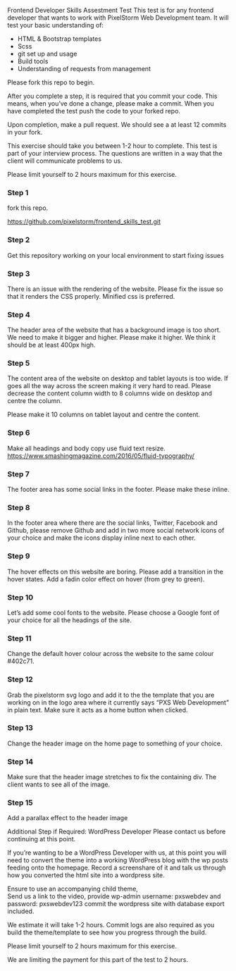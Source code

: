 Frontend Developer Skills Assestment Test
This test is for any frontend developer that wants to work with PixelStorm Web Development team. It will test your basic understanding of:

* HTML & Bootstrap templates
* Scss
* git set up and usage
* Build tools
* Understanding of requests from management

Please fork this repo to begin.

After you complete a step, it is required that you commit your code. This means, when you’ve done a change, please make a commit. When you have completed the test push the code to your forked repo.

Upon completion, make a pull request. We should see a at least 12 commits in your fork.

This exercise should take you between 1-2 hour to complete. This test is part of your interview process. The questions are written in a way that the client will communicate problems to us.

Please limit yourself to 2 hours maximum for this exercise.

### Step 1
fork this repo.

https://github.com/pixelstorm/frontend_skills_test.git

### Step 2
Get this repository working on your local environment to start fixing issues

### Step 3
There is an issue with the rendering of the website. Please fix the issue so that it renders the CSS properly. Minified css is preferred.

### Step 4
The header area of the website that has a background image is too short. We need to make it bigger and higher. Please make it higher. We think it should be at least 400px high.

### Step 5
The content area of the website on desktop and tablet layouts is too wide. If goes all the way across the screen making it very hard to read. Please decrease the content column width to 8 columns wide on desktop and centre the column.

Please make it 10 columns on tablet layout and centre the content.


### Step 6
Make all headings and body copy use fluid text resize.
https://www.smashingmagazine.com/2016/05/fluid-typography/

### Step 7
The footer area has some social links in the footer. Please make these inline.

### Step 8
In the footer area where there are the social links, Twitter, Facebook and Github, please remove Github and add in two more social network icons of your choice and make the icons display inline next to each other.

### Step 9
The hover effects on this website are boring. Please add a transition in the hover states. Add a fadin color effect on hover (from grey to green).

### Step 10
Let’s add some cool fonts to the website. Please choose a Google font of your choice for all the headings of the site.

### Step 11
Change the default hover colour across the website to the same colour #402c71.

### Step 12
Grab the pixelstorm svg logo and add it to the the template that you are working on in the logo area where it currently says “PXS Web Development” in plain text. Make sure it acts as a home button when clicked.

### Step 13
Change the header image on the home page to something of your choice.

### Step 14
Make sure that the header image stretches to fix the containing div. The client wants to see all of the image.

### Step 15
Add a parallax effect to the header image

Additional Step if Required: WordPress Developer
Please contact us before continuing at this point.

If you’re wanting to be a WordPress Developer with us, at this point you will need to convert the theme into a working WordPress blog with the wp posts feeding onto the homepage. Record a screenshare of it and talk us through how you converted the html site into a wordpress site. 

Ensure to use an accompanying child theme,  
Send us a link to the video, 
provide wp-admin username: pxswebdev and password: pxswebdev123
commit the wordpress site with database export included.

We estimate it will take 1-2 hours. Commit logs are also required as you build the theme/template to see how you progress through the build.

Please limit yourself to 2 hours maximum for this exercise.

We are limiting the payment for this part of the test to 2 hours.
